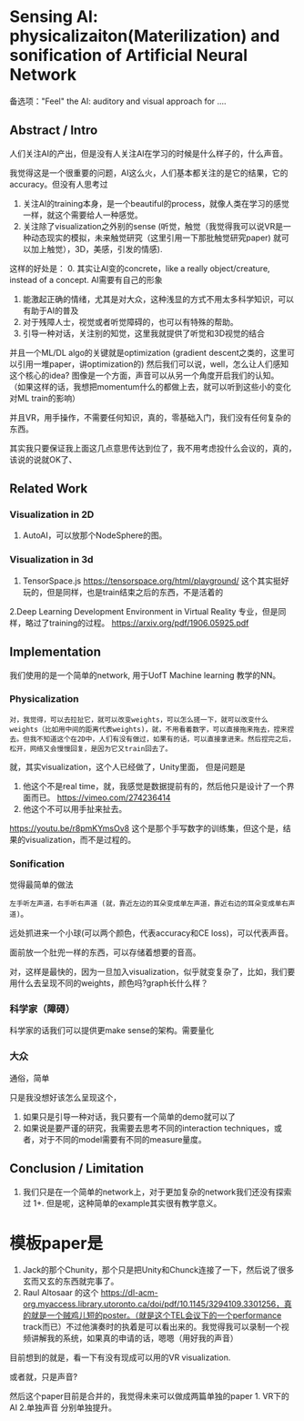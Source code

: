 # Sensing AI: physicalizaiton(Materilization) and sonification of Artificial Neural Network
备选项："Feel" the AI: auditory and visual approach for ....


## Abstract / Intro
人们关注AI的产出，但是没有人关注AI在学习的时候是什么样子的，什么声音。

我觉得这是一个很重要的问题，AI这么火，人们基本都关注的是它的结果，它的accuracy。但没有人思考过
1. 关注AI的training本身，是一个beautiful的process，就像人类在学习的感觉一样，就这个需要给人一种感觉。
2. 关注除了visualization之外别的sense (听觉，触觉（我觉得我可以说VR是一种动态现实的模拟，未来触觉研究（这里引用一下那批触觉研究paper) 就可以加上触觉），3D，美感，引发的情感).

这样的好处是：
0. 其实让AI变的concrete，like a really object/creature, instead of a concept. AI需要有自己的形象
1. 能激起正确的情绪，尤其是对大众，这种浅显的方式不用太多科学知识，可以有助于AI的普及
2. 对于残障人士，视觉或者听觉障碍的，也可以有特殊的帮助。
3. 引导一种对话，关注别的知觉，这里我就提供了听觉和3D视觉的结合


并且一个ML/DL algo的关键就是optimization (gradient descent之类的，这里可以引用一堆paper，讲optimization的) 然后我们可以说，well，怎么让人们感知这个核心的idea? 图像是一个方面，声音可以从另一个角度开启我们的认知。
（如果这样的话，我想把momentum什么的都做上去，就可以听到这些小的变化对ML train的影响）

并且VR，用手操作，不需要任何知识，真的，零基础入门，我们没有任何复杂的东西。


其实我只要保证我上面这几点意思传达到位了，我不用考虑投什么会议的，真的，该说的说就OK了、
## Related Work

### Visualization in 2D
1. AutoAI，可以放那个NodeSphere的图。


### Visualization in 3d
1. TensorSpace.js
https://tensorspace.org/html/playground/
这个其实挺好玩的，但是同样，也是train结束之后的东西，不是活着的

2.Deep Learning Development Environment in
Virtual Reality
专业，但是同样，略过了training的过程。
https://arxiv.org/pdf/1906.05925.pdf

## Implementation
我们使用的是一个简单的network, 用于UofT Machine learning 教学的NN。

### Physicalization
`对，我觉得，可以去拉扯它，就可以改变weights，可以怎么搓一下，就可以改变什么weights（比如用中间的距离代表weights)，就，不用看着数字，可以直接拖来拖去，捏来捏去。但我不知道这个在2D中，人们有没有做过，如果有的话，可以直接拿进来。然后捏完之后，松开，网络又会慢慢回复，是因为它又train回去了。`



就，其实visualization，这个人已经做了，Unity里面，
但是问题是
1. 他这个不是real time，就，我感觉是数据提前有的，然后他只是设计了一个界面而已。
https://vimeo.com/274236414
2. 他这个不可以用手扯来扯去。

https://youtu.be/r8pmKYmsOv8
这个是那个手写数字的训练集，但这个是，结果的visualization，而不是过程的。


### Sonification



觉得最简单的做法

`左手听左声道，右手听右声道 (就，靠近左边的耳朵变成单左声道，靠近右边的耳朵变成单右声道)`。

远处抓进来一个小球(可以两个颜色，代表accuracy和CE loss)，可以代表声音。

面前放一个肚兜一样的东西，可以存储着想要的音高。

对，这样是最快的，因为一旦加入visualization，似乎就变复杂了，比如，我们要用什么去呈现不同的weights，颜色吗?graph长什么样？


### 科学家（障碍）
科学家的话我们可以提供更make sense的架构。需要量化

### 大众
通俗，简单

只是我没想好该怎么呈现这个，
1. 如果只是引导一种对话，我只要有一个简单的demo就可以了
2. 如果说是要严谨的研究，我需要去思考不同的interaction techniques，或者，对于不同的model需要有不同的measure量度。




## Conclusion / Limitation
1. 我们只是在一个简单的network上，对于更加复杂的network我们还没有探索过
1+. 但是呢，这种简单的example其实很有教学意义。


# 模板paper是
1. Jack的那个Chunity，那个只是把Unity和Chunck连接了一下，然后说了很多玄而又玄的东西就完事了。
2. Raul Altosaar 的这个 https://dl-acm-org.myaccess.library.utoronto.ca/doi/pdf/10.1145/3294109.3301256，真的就是一个贼鸡儿短的poster。（就是这个TEL会议下的一个performance track而已）不过他演奏时的执着是可以看出来的。我觉得我可以录制一个视频讲解我的系统，如果真的申请的话，嗯嗯（用好我的声音）

目前想到的就是，看一下有没有现成可以用的VR visualization.

或者就，只是声音?

然后这个paper目前是合并的，我觉得未来可以做成两篇单独的paper 1. VR下的AI  2.单独声音 分别单独提升。